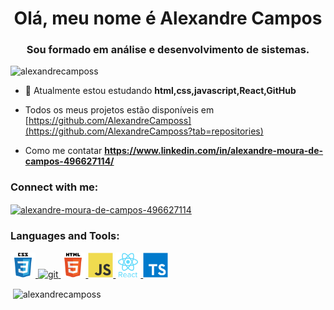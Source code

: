 <h1 align="center">Olá, meu nome é Alexandre Campos</h1>
<h3 align="center">Sou formado em análise e desenvolvimento de sistemas.</h3>

<p align="left"> <img src="https://komarev.com/ghpvc/?username=alexandrecamposs&label=Profile%20views&color=0e75b6&style=flat" alt="alexandrecamposs" /> </p>

- 🌱 Atualmente estou estudando **html,css,javascript,React,GitHub**


- Todos os meus projetos estão disponíveis em [https://github.com/AlexandreCamposs](https://github.com/AlexandreCamposs?tab=repositories)


- Como me contatar **https://www.linkedin.com/in/alexandre-moura-de-campos-496627114/**

<h3 align="left">Connect with me:</h3>
<p align="left">
<a href="https://linkedin.com/in/alexandre-moura-de-campos-496627114" target="blank"><img align="center" src="https://raw.githubusercontent.com/rahuldkjain/github-profile-readme-generator/master/src/images/icons/Social/linked-in-alt.svg" alt="alexandre-moura-de-campos-496627114" height="30" width="40" /></a>
</p>

<h3 align="left">Languages and Tools:</h3>
<p align="left"> <a href="https://www.w3schools.com/css/" target="_blank" rel="noreferrer"> <img src="https://raw.githubusercontent.com/devicons/devicon/master/icons/css3/css3-original-wordmark.svg" alt="css3" width="40" height="40"/> </a> <a href="https://git-scm.com/" target="_blank" rel="noreferrer"> <img src="https://www.vectorlogo.zone/logos/git-scm/git-scm-icon.svg" alt="git" width="40" height="40"/> </a> <a href="https://www.w3.org/html/" target="_blank" rel="noreferrer"> <img src="https://raw.githubusercontent.com/devicons/devicon/master/icons/html5/html5-original-wordmark.svg" alt="html5" width="40" height="40"/> </a> <a href="https://developer.mozilla.org/en-US/docs/Web/JavaScript" target="_blank" rel="noreferrer"> <img src="https://raw.githubusercontent.com/devicons/devicon/master/icons/javascript/javascript-original.svg" alt="javascript" width="40" height="40"/> </a> <a href="https://reactjs.org/" target="_blank" rel="noreferrer"> <img src="https://raw.githubusercontent.com/devicons/devicon/master/icons/react/react-original-wordmark.svg" alt="react" width="40" height="40"/> </a> <a href="https://www.typescriptlang.org/" target="_blank" rel="noreferrer"> <img src="https://raw.githubusercontent.com/devicons/devicon/master/icons/typescript/typescript-original.svg" alt="typescript" width="40" height="40"/> </a> </p>

<p>&nbsp;<img align="center" src="https://github-readme-stats.vercel.app/api?username=alexandrecamposs&show_icons=true&locale=en" alt="alexandrecamposs" /></p>

